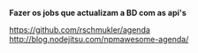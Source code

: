 **Fazer os jobs que actualizam a BD com as api's**

https://github.com/rschmukler/agenda
http://blog.nodejitsu.com/npmawesome-agenda/
